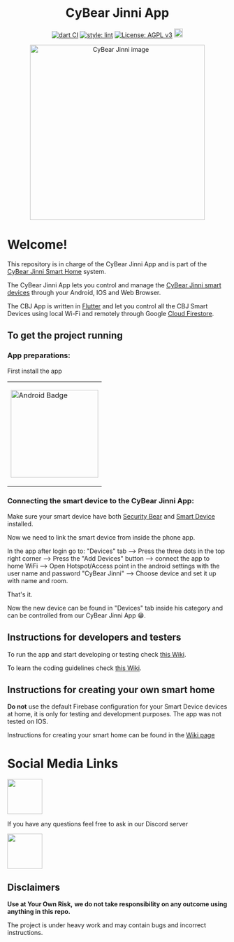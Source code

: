 <h1 align="center">CyBear Jinni App</h1>

<div align="center">
  
[![dart CI](https://github.com/CyBear-Jinni/cbj_app/workflows/Dart%20CI/badge.svg)](https://github.com/CyBear-Jinni/cbj_app/actions?query=workflow%3A%22Dart+CI%22) [![style: lint](https://img.shields.io/badge/lint-1.3.0-blue)](https://pub.dev/packages/lint) [![License: AGPL v3](https://img.shields.io/badge/License-AGPL%20v3-blue.svg)](https://www.gnu.org/licenses/agpl-3.0) [<img src="https://badges.frapsoft.com/os/v1/open-source-200x33.png?v=103" height="20">](https://en.wikipedia.org/wiki/Open_source) 
</div>

[<div align="center"><img alt="CyBear Jinni image" height="400" src="https://user-images.githubusercontent.com/62209650/95081236-8e6cbd80-0719-11eb-99b9-8efc34e711b0.png">](https://github.com/CyBear-Jinni/CBJ_Smart-Home)
</div>

# Welcome!

This repository is in charge of the CyBear Jinni App and is part of the [CyBear Jinni Smart Home](https://github.com/CyBear-Jinni/CBJ_Smart-Home) system.

The CyBear Jinni App lets you control and manage the [CyBear Jinni smart devices](https://github.com/CyBear-Jinni/CBJ_Smart-Device) through your Android, IOS and Web Browser.

The CBJ App is written in [Flutter](https://flutter.dev) and let you control all the CBJ Smart Devices using local Wi-Fi and remotely through Google [Cloud Firestore](https://firebase.google.com/docs/firestore).


## To get the project running


### App preparations:

First install the app

<table align="middle">
  <tr>
    <td> 
      <p>
         <a href="https://play.google.com/store/apps/details?id=com.cybear_jinni.smart_home">
         <img border="0" align="middle" alt="Android Badge" src="https://user-images.githubusercontent.com/9304740/117003444-8b58a080-aced-11eb-94bc-bfb2505f515d.png" width=200>
     </p>
    </td>
  </tr>
</table>

### Connecting the smart device to the CyBear Jinni App:

Make sure your smart device have both [Security Bear](https://snapcraft.io/security-bear) and [Smart Device](https://snapcraft.io/cybear-jinni) installed.


Now we need to link the smart device from inside the phone app.

In the app after login go to: "Devices" tab --> Press the three dots in the top right corner --> Press the "Add Devices" button --> connect the app to home WiFi --> Open Hotspot/Access point in the android settings with the user name and password "CyBear Jinni" --> Choose device and set it up with name and room.

That's it.

Now the new device can be found in "Devices" tab inside his category and can be controlled from our CyBear Jinni App 😁.

## Instructions for developers and testers
To run the app and start developing or testing check [this Wiki](https://github.com/CyBear-Jinni/cbj_app/wiki/Instructions-for-developers-and-testing).


To learn the coding guidelines check [this Wiki](https://github.com/CyBear-Jinni/cbj_app/wiki/Coding-guidelines).


## Instructions for creating your own smart home
**Do not** use the default Firebase configuration for your Smart Device devices at home, it is only for testing and development purposes.
The app was not tested on IOS.


Instructions for creating your smart home can be found in the [Wiki page](https://github.com/CyBear-Jinni/cbj_app/wiki/Instructions-if-you-want-to-make-your-own-smart-home)  


# Social Media Links

[<img src = "https://cdn.icon-icons.com/icons2/1099/PNG/512/1485482199-linkedin_78667.png" height = "80" >](https://www.linkedin.com/company/cybear-jinni)

If you have any questions feel free to ask in our Discord server 

[<img src="https://cdn.icon-icons.com/icons2/2108/PNG/512/discord_icon_130958.png" height="80">](https://discord.gg/mUXfwUY)


## Disclaimers

**Use at Your Own Risk,**
**we do not take responsibility on any outcome using anything in this repo.**

The project is under heavy work and may contain bugs and incorrect instructions.
